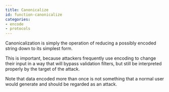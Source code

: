 ```yaml
---
title: Canonicalize
id: function-canonicalize
categories:
- encode
- protocols
---
```


Canonicalization is simply the operation of reducing a possibly encoded string down to its simplest form.

This is important, because attackers frequently use encoding to change their input in a way that will bypass validation filters,
but still be interpreted properly by the target of the attack.

Note that data encoded more than once is not something that a normal user would generate and should be regarded as an attack.
